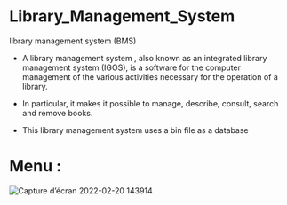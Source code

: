 # Library_Management_System
 library management system (BMS) 

 - A library management system , also known as an integrated library management system (IGOS), is a software for the computer management of the various activities necessary for the operation of a library. 
 
  - In particular, it makes it possible to manage, describe, consult, search and remove books.
  
 - This  library management system uses a bin file as a database
  
  # Menu :
  
![Capture d’écran 2022-02-20 143914](https://user-images.githubusercontent.com/79254928/154845375-12e1fca0-a55a-4105-9e99-2f27827e44df.png)
